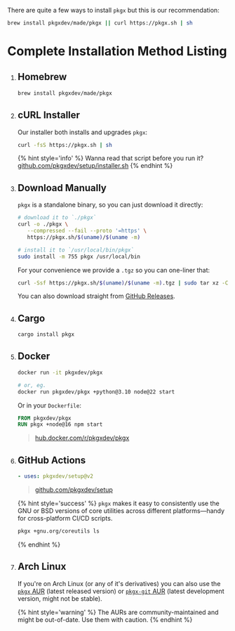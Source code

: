 There are quite a few ways to install `pkgx` but this is our recommendation:

```sh
brew install pkgxdev/made/pkgx || curl https://pkgx.sh | sh
```

# Complete Installation Method Listing

1. ## Homebrew

   ```sh
   brew install pkgxdev/made/pkgx
   ```

2. ## cURL Installer

   Our installer both installs and upgrades `pkgx`:

   ```sh
   curl -fsS https://pkgx.sh | sh
   ```

   {% hint style='info' %}
   Wanna read that script before you run it?
   [github.com/pkgxdev/setup/installer.sh][installer]
   {% endhint %}

3. ## Download Manually

   `pkgx` is a standalone binary, so you can just download it directly:

   ```sh
   # download it to `./pkgx`
   curl -o ./pkgx \
      --compressed --fail --proto '=https' \
      https://pkgx.sh/$(uname)/$(uname -m)

   # install it to `/usr/local/bin/pkgx`
   sudo install -m 755 pkgx /usr/local/bin
   ```

   For your convenience we provide a `.tgz` so you can one-liner that:

   ```sh
   curl -Ssf https://pkgx.sh/$(uname)/$(uname -m).tgz | sudo tar xz -C /usr/local/bin
   ```

   You can also download straight from [GitHub Releases].

4. ## Cargo

   ```sh
   cargo install pkgx
   ```

5. ## Docker

   ```sh
   docker run -it pkgxdev/pkgx

   # or, eg.
   docker run pkgxdev/pkgx +python@3.10 node@22 start
   ```

   Or in your `Dockerfile`:

   ```Dockerfile
   FROM pkgxdev/pkgx
   RUN pkgx +node@16 npm start
   ```

   > [hub.docker.com/r/pkgxdev/pkgx](https://hub.docker.com/r/pkgxdev/pkgx)

6. ## GitHub Actions

   ```yaml
   - uses: pkgxdev/setup@v2
   ```

   > [github.com/pkgxdev/setup](https://github.com/pkgxdev/setup)

   {% hint style='success' %}
   `pkgx` makes it easy to consistently use the GNU or BSD versions of core
   utilities across different platforms—handy for cross-platform CI/CD
   scripts.

   ```sh
   pkgx +gnu.org/coreutils ls
   ```

   {% endhint %}

7. ## Arch Linux

   If you're on Arch Linux (or any of it's derivatives) you can also use the
   [`pkgx` AUR] (latest released version) or [`pkgx-git` AUR] (latest
   development version, might not be stable).

   {% hint style='warning' %}
   The AURs are community-maintained and might be out-of-date. Use them with caution.
   {% endhint %}

[GitHub Releases]: https://github.com/pkgxdev/pkgx/releases
[installer]: https://github.com/pkgxdev/setup/blob/main/installer.sh
[`pkgx` AUR]: https://aur.archlinux.org/packages/pkgx
[`pkgx-git` AUR]: https://aur.archlinux.org/packages/pkgx-git

